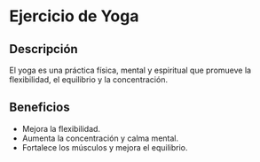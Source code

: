 # Ejercicio de Yoga

## Descripción
El yoga es una práctica física, mental y espiritual que promueve la flexibilidad, el equilibrio y la concentración.

## Beneficios
- Mejora la flexibilidad.
- Aumenta la concentración y calma mental.
- Fortalece los músculos y mejora el equilibrio.
